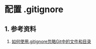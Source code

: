 # 配置 .gitignore

## 1. 参考资料

1. [如何使用.gitignore忽略Git中的文件和目录](https://www.myfreax.com/gitignore-ignoring-files-in-git/)